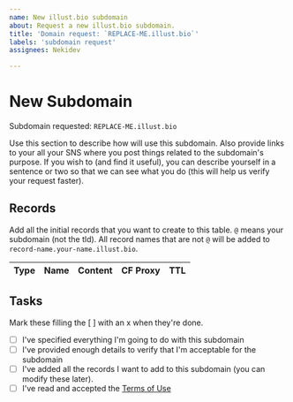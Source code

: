 ```yaml
---
name: New illust.bio subdomain
about: Request a new illust.bio subdomain.
title: 'Domain request: `REPLACE-ME.illust.bio`'
labels: 'subdomain request'
assignees: Nekidev

---
```


# New Subdomain

Subdomain requested: `REPLACE-ME.illust.bio`

Use this section to describe how will use this subdomain. Also provide links to your all your SNS where you post things related to the subdomain's purpose. If you wish to (and find it useful), you can describe yourself in a sentence or two so that we can see what you do (this will help us verify your request faster).

## Records

Add all the initial records that you want to create to this table. `@` means your subdomain (not the tld). All record names that are not `@` will be added to `record-name.your-name.illust.bio`.

| Type | Name | Content | CF Proxy | TTL |
|------|------|---------|----------|-----|

## Tasks

Mark these filling the [ ] with an x when they're done.

- [ ] I've specified everything I'm going to do with this subdomain
- [ ] I've provided enough details to verify that I'm acceptable for the subdomain
- [ ] I've added all the records I want to add to this subdomain (you can modify these later).
- [ ] I've read and accepted the [Terms of Use](https//github.com/Nekidev/illust.bio/blob/main/TERMS.md)
